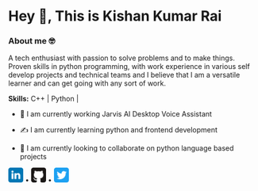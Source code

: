 # Hey 👋, This is Kishan Kumar Rai
### About me 🤓
A tech enthusiast with passion to solve problems and to make things. Proven skills in python programming, with work experience in various self develop projects and technical teams and I believe that I am a versatile learner and can get going with any sort of work.

**Skills:** C++ | Python | 

- 💼 I am currently working Jarvis AI Desktop Voice Assistant

- ✍️ I am currently learning python and frontend development

- 🌱  I am currently looking to collaborate on python language based projects

<a href = https://www.linkedin.com/in/Kishan Kumar Rai><img src=https://raw.githubusercontent.com/edent/SuperTinyIcons/master/images/svg/linkedin.svg height='30' weight='30'></a> • <a href = https://github.com/kishanrajput23><img src=https://raw.githubusercontent.com/edent/SuperTinyIcons/master/images/svg/github.svg height='30' weight='30'></a> • <a href = https://twitter.com/kishanrajput23><img src=https://raw.githubusercontent.com/edent/SuperTinyIcons/master/images/svg/twitter.svg height='30' weight='30'></a>
